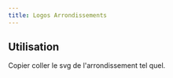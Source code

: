 ```yaml
---
title: Logos Arrondissements
---
```


## Utilisation

Copier coller le svg de l'arrondissement tel quel.